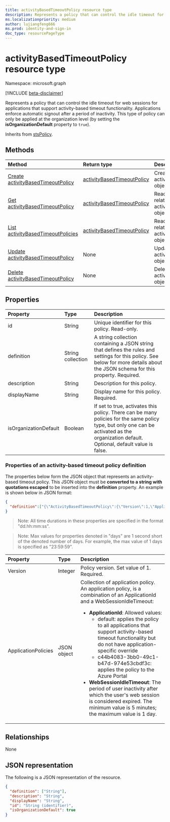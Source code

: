 ```yaml
---
title: activityBasedTimeoutPolicy resource type
description: Represents a policy that can control the idle timeout for web sessions for applications that support activity-based timeout functionality.
ms.localizationpriority: medium
author: lujiangfeng666
ms.prod: identity-and-sign-in
doc_type: resourcePageType
---
```


# activityBasedTimeoutPolicy resource type

Namespace: microsoft.graph

[!INCLUDE [beta-disclaimer](../../includes/beta-disclaimer.md)]

Represents a policy that can control the idle timeout for web sessions for applications that support activity-based timeout functionality. Applications enforce automatic signout after a period of inactivity. This type of policy can only be applied at the organization level (by setting the **isOrganizationDefault** property to `true`).

Inherits from [stsPolicy](stsPolicy.md).

## Methods

| Method                                                                                                      | Return type                                                 | Description                                                                |
| :---------------------------------------------------------------------------------------------------------- | :---------------------------------------------------------- | :------------------------------------------------------------------------- |
| [Create activityBasedTimeoutPolicy](../api/activitybasedtimeoutpolicy-post-activitybasedtimeoutpolicies.md) | [activityBasedTimeoutPolicy](activitybasedtimeoutpolicy.md) | Create an activityBasedTimeoutPolicy object.                               |
| [Get activityBasedTimeoutPolicy](../api/activitybasedtimeoutpolicy-get.md)                                  | [activityBasedTimeoutPolicy](activitybasedtimeoutpolicy.md) | Read properties and relationships of an activityBasedTimeoutPolicy object. |
| [List activityBasedTimeoutPolicies](../api/activitybasedtimeoutpolicy-list.md)                              | [activityBasedTimeoutPolicy](activitybasedtimeoutpolicy.md) | Read properties and relationships of activityBasedTimeoutPolicy objects.   |
| [Update activityBasedTimeoutPolicy](../api/activitybasedtimeoutpolicy-update.md)                            | None                                                        | Update an activityBasedTimeoutPolicy object.                               |
| [Delete activityBasedTimeoutPolicy](../api/activitybasedtimeoutpolicy-delete.md)                            | None                                                        | Delete an activityBasedTimeoutPolicy object.                               |

## Properties

| Property              | Type              | Description                                                                                                                                                                              |
| :-------------------- | :---------------- | :--------------------------------------------------------------------------------------------------------------------------------------------------------------------------------------- |
| id                    | String            | Unique identifier for this policy. Read-only.                                                                                                                                            |
| definition            | String collection | A string collection containing a JSON string that defines the rules and settings for this policy. See below for more details about the JSON schema for this property. Required.          |
| description           | String            | Description for this policy.                                                                                                                                                             |
| displayName           | String            | Display name for this policy. Required.                                                                                                                                                  |
| isOrganizationDefault | Boolean           | If set to true, activates this policy. There can be many policies for the same policy type, but only one can be activated as the organization default. Optional, default value is false. |

### Properties of an activity-based timeout policy definition

The properties below form the JSON object that represents an activity-based timeout policy. This JSON object must be **converted to a string with quotations escaped** to be inserted into the **definition** property. An example is shown below in JSON format:

<!-- {
  "blockType": "ignored"
}-->

```json
{
  "definition":["{\"ActivityBasedTimeoutPolicy\":{\"Version\":1,\"ApplicationPolicies\":[{\"ApplicationId\":\"default\",\"WebSessionIdleTimeout\":\"01:00:00\"},{\"ApplicationId\":\"c44b4083-3bb0-49c1-b47d-974e53cbdf3c\",\"WebSessionIdleTimeout\":\"00:15:00\"}]}}"]
}
```

>Note: All time durations in these properties are specified in the format "dd.hh:mm:ss".

>Note: Max values for properties denoted in "days" are 1 second short of the denoted number of days. For example, the max value of 1 days is specified as "23:59:59".

| Property            | Type        | Description                                                                                                                                                                                                                                                                                                                                                                                                                                                                                                                                                                                                                         |
| :------------------ | :---------- | :---------------------------------------------------------------------------------------------------------------------------------------------------------------------------------------------------------------------------------------------------------------------------------------------------------------------------------------------------------------------------------------------------------------------------------------------------------------------------------------------------------------------------------------------------------------------------------------------------------------------------------- |
| Version             | Integer     | Policy version. Set value of 1. Required.                                                                                                                                                                                                                                                                                                                                                                                                                                                                                                                                                                                           |
| ApplicationPolicies | JSON object | Collection of application policy. An application policy, is a combination of an ApplicationId and a WebSessionIdleTimeout: <br> <ul><li>**ApplicationId**: Allowed values:<ul><li> default: applies the policy to all applications that support activity-based timeout functionality but do not have application-specific override</li><li> c44b4083-3bb0-49c1-b47d-974e53cbdf3c: applies the policy to the Azure Portal</li></ul></li><li>**WebSessionIdleTimeout**: The period of user inactivity after which the user's web session is considered expired. The minimum value is 5 minutes; the maximum value is 1 day.</li></ul> |

## Relationships

None

## JSON representation

The following is a JSON representation of the resource.

<!-- {
  "blockType": "resource",
  "optionalProperties": [

  ],
  "@odata.type": "microsoft.graph.activityBasedTimeoutPolicy",
  "keyProperty": "id"
}-->

```json
{
  "definition": ["String"],
  "description": "String",
  "displayName": "String",
  "id": "String (identifier)",
  "isOrganizationDefault": true
}
```

<!-- uuid: 16cd6b66-4b1a-43a1-adaf-3a886856ed98
2019-02-04 14:57:30 UTC -->

<!-- {
  "type": "#page.annotation",
  "description": "activityBasedTimeoutPolicy resource",
  "keywords": "",
  "section": "documentation",
  "tocPath": ""
}-->
